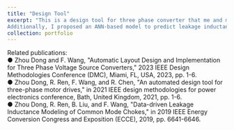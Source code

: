 ```yaml
---
title: "Design Tool"
excerpt: "This is a design tool for three phase converter that me and my colleague Ren developed in 2021. #UTK <br/><img src='/images/Design_tool_UI1.png'><br/>It is a comprehensive and automated design tool that integrats state-of-the-art design algorithms and models for the three-phase converter design. It was targeting at motor drive applications but can also be used for various other three-phase ac/dc converter applications. The design tool can reduce the design efforts from half-year of manual work to just half a day of automated design. <br/>
Additionally, I proposed an ANN-based model to predict leakage inductance and the error is reduced from over 20% using state-of-the-art models to less than 10%. I also have some follow-up work related to the automatic layout design method to optimize the parasitic of the switching cell."
collection: portfolio
---
```


Related publications:<br/>
●	Zhou Dong and F. Wang, "Automatic Layout Design and Implementation for Three Phase Voltage Source Converters," 2023 IEEE Design Methodologies Conference (DMC), Miami, FL, USA, 2023, pp. 1-6.<br/>
●	Zhou Dong, R. Ren, F. Wang, and R. Chen, "An automated design tool for three-phase motor drives," in 2021 IEEE design methodologies for power electronics conference, Bath, United Kingdom, 2021, pp. 1-6.<br/>
●	Zhou Dong, R. Ren, B. Liu, and F. Wang, "Data-driven Leakage Inductance Modeling of Common Mode Chokes," in 2019 IEEE Energy Conversion Congress and Exposition (ECCE), 2019, pp. 6641-6646.<br/>